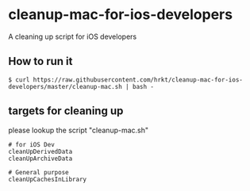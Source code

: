 # cleanup-mac-for-ios-developers

A cleaning up script for iOS developers

## How to run it

```
$ curl https://raw.githubusercontent.com/hrkt/cleanup-mac-for-ios-developers/master/cleanup-mac.sh | bash -
```

## targets for cleaning up

please lookup the script "cleanup-mac.sh"

```
# for iOS Dev
cleanUpDerivedData
cleanUpArchiveData

# General purpose
cleanUpCachesInLibrary
```
